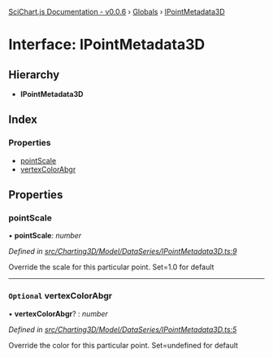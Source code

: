 [SciChart.js Documentation - v0.0.6](../README.md) › [Globals](../globals.md) › [IPointMetadata3D](ipointmetadata3d.md)

# Interface: IPointMetadata3D

## Hierarchy

* **IPointMetadata3D**

## Index

### Properties

* [pointScale](ipointmetadata3d.md#pointscale)
* [vertexColorAbgr](ipointmetadata3d.md#optional-vertexcolorabgr)

## Properties

###  pointScale

• **pointScale**: *number*

*Defined in [src/Charting3D/Model/DataSeries/IPointMetadata3D.ts:9](https://github.com/ABTSoftware/SciChart.Dev/blob/272ab7fc7f/Web/src/SciChart/src/Charting3D/Model/DataSeries/IPointMetadata3D.ts#L9)*

Override the scale for this particular point. Set=1.0 for default

___

### `Optional` vertexColorAbgr

• **vertexColorAbgr**? : *number*

*Defined in [src/Charting3D/Model/DataSeries/IPointMetadata3D.ts:5](https://github.com/ABTSoftware/SciChart.Dev/blob/272ab7fc7f/Web/src/SciChart/src/Charting3D/Model/DataSeries/IPointMetadata3D.ts#L5)*

Override the color for this particular point. Set=undefined for default
